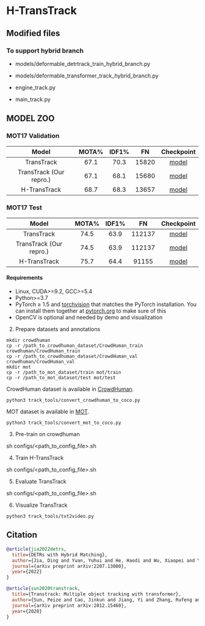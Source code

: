 # H-TransTrack

## Modified files

### To support hybrid branch

* models/deformable_detrtrack_train_hybrid_branch.py

* models/deformable_transformer_track_hybrid_branch.py

* engine_track.py

* main_track.py

## MODEL ZOO
### MOT17 Validation
Model | MOTA% | IDF1% | FN | Checkpoint |
:---:|:---:|:---:|:---:|:---:|
TransTrack | 67.1 | 70.3 | 15820 | [model](https://github.com/HDETR/H-TransTrack/releases/download/v1.0.0/671mot17_crowdhuman_mot17.pth)| 
TransTrack (Our repro.) | 67.1 | 68.1 | 15680 | [model]()| 
H-TransTrack | 68.7 | 68.3 | 13657 | [model](https://github.com/HDETR/H-TransTrack/releases/download/v1.0.0/690htranstrack_val.pth)|

### MOT17 Test
Model | MOTA% | IDF1% | FN | Checkpoint |
:---:|:---:|:---:|:---:|:--:|
TransTrack | 74.5 | 63.9| 112137 | [model]() |
TransTrack (Our repro.) | 74.5 | 63.9| 112137 |[model]() |
H-TransTrack | 75.7 | 64.4 | 91155 |[model]() |

#### Requirements
- Linux, CUDA>=9.2, GCC>=5.4
- Python>=3.7
- PyTorch ≥ 1.5 and [torchvision](https://github.com/pytorch/vision/) that matches the PyTorch installation.
  You can install them together at [pytorch.org](https://pytorch.org) to make sure of this
- OpenCV is optional and needed by demo and visualization

2. Prepare datasets and annotations
```
mkdir crowdhuman
cp -r /path_to_crowdhuman_dataset/CrowdHuman_train crowdhuman/CrowdHuman_train
cp -r /path_to_crowdhuman_dataset/CrowdHuman_val crowdhuman/CrowdHuman_val
mkdir mot
cp -r /path_to_mot_dataset/train mot/train
cp -r /path_to_mot_dataset/test mot/test
```
CrowdHuman dataset is available in [CrowdHuman](https://www.crowdhuman.org/). 
```
python3 track_tools/convert_crowdhuman_to_coco.py
```
MOT dataset is available in [MOT](https://motchallenge.net/).
```
python3 track_tools/convert_mot_to_coco.py
```

3. Pre-train on crowdhuman

sh configs/<path_to_config_file>.sh

4. Train H-TransTrack

sh configs/<path_to_config_file>.sh

5. Evaluate TransTrack

sh configs/<path_to_config_file>.sh

6. Visualize TransTrack
```
python3 track_tools/txt2video.py
```

## Citation
```bibtex
@article{jia2022detrs,
  title={DETRs with Hybrid Matching},
  author={Jia, Ding and Yuan, Yuhui and He, Haodi and Wu, Xiaopei and Yu, Haojun and Lin, Weihong and Sun, Lei and Zhang, Chao and Hu, Han},
  journal={arXiv preprint arXiv:2207.13080},
  year={2022}
}

@article{sun2020transtrack,
  title={Transtrack: Multiple object tracking with transformer},
  author={Sun, Peize and Cao, Jinkun and Jiang, Yi and Zhang, Rufeng and Xie, Enze and Yuan, Zehuan and Wang, Changhu and Luo, Ping},
  journal={arXiv preprint arXiv:2012.15460},
  year={2020}
}
```
